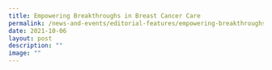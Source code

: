 ```yaml
---
title: Empowering Breakthroughs in Breast Cancer Care
permalink: /news-and-events/editorial-features/empowering-breakthroughs-in-breast-cancer-care/
date: 2021-10-06
layout: post
description: ""
image: ""
---
```

